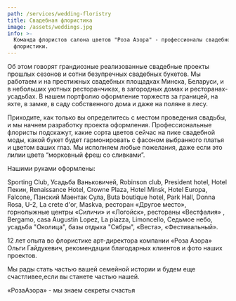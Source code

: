 ```yaml
---
path: /services/wedding-floristry
title: Cвадебная флористика
image: /assets/weddings.jpg
info: >-
  Команда флористов салона цветов "Роза Азора" - профессионалы свадебной
  флористики.
---
```

Об этом говорят грандиозные реализованные свадебные проекты прошлых сезонов и сотни безупречных свадебных букетов. Мы работаем и на престижных свадебных площадках Минска, Беларуси, и в небольших уютных ресторанчиках, в загородных домах и ресторанах-усадьбах. В нашем портфолио оформление торжеств за границей, на яхте, в замке, в саду собственного дома и даже на поляне в лесу.

Приходите, как только вы определитесь с местом проведения свадьбы, и мы начнем разработку проекта оформления. Профессиональные флористы подскажут, какие сорта цветов сейчас на пике свадебной моды, какой букет будет гармонировать с фасоном выбранного платья и цветом ваших глаз. Мы исполняем любые пожелания, даже если это лилии цвета “морковный фреш со сливками”.  

Нашими руками оформлены: 

Sporting Club, Усадьба Ваньковичей, Robinson club, President hotel, Hotel Пекин, Renaissance Hotel, Crowne Plaza, Hotel Minsk, Hotel Europa, Falcone, Панский Маентак Сула, Buta boutique hotel, Park Hall, Donna Rosa, U-2, La crete d'or, Maskva, ресторан «Другое место», горнолыжные центры «Силичи» и «Логойск», рестораны «Вестфалия» , Bergamo, casa Augustin Lopez, La piazza, Limoncello, Седьмое небо, усадьба "Околица", базы отдыха "Сябры", «Веста», «Фестивальный».

12 лет опыта во флористике арт-директора компании «Роза Азора» Ольги Гайдукевич, рекомендации благодарных клиентов и фото наших проектов.

Мы рады стать частью вашей семейной истории и будем еще счастливее,если вы станете частью нашей.

«РозаАзора» - мы знаем секреты счастья
